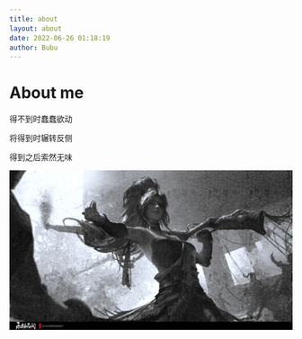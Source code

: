 ```yaml
---
title: about
layout: about
date: 2022-06-26 01:18:19
author: Bubu
---
```

# About me

得不到时蠢蠢欲动

将得到时辗转反侧

得到之后索然无味

![崔三娘](../img/background/崔三娘.png "崔三娘修行")

